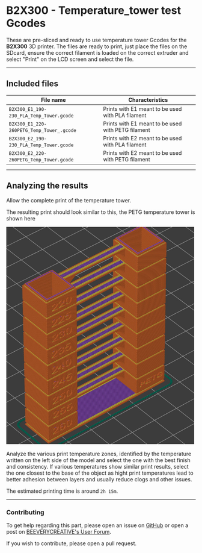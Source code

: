 # B2X300 - Temperature_tower test Gcodes

These are pre-sliced and ready to use temperature tower Gcodes for the **B2X300** 3D printer.
The files are ready to print, just place the files on the SDcard, ensure the correct filament is loaded on the correct extruder and select "Print" on the LCD screen and select the file.

---

## Included files
 File name                                              | Characteristics                      |
 -------------------------------                        | ----------------------------         |
 `B2X300_E1_190-230_PLA_Temp_Tower.gcode`               | Prints with E1 meant to be used with PLA filament     |
`B2X300_E1_220-260PETG_Temp_Tower_.gcode`               | Prints with E1 meant to be used with PETG filament     |
`B2X300_E2_190-230_PLA_Temp_Tower.gcode`               | Prints with E2 meant to be used with PLA filament     |
`B2X300_E2_220-260PETG_Temp_Tower.gcode`               | Prints with E2 meant to be used with PETG filament     |

---

## Analyzing the results
Allow the complete print of the temperature tower.

The resulting print should look similar to this, the PETG temperature tower is shown here

<img src="assets/PETG_temperature_tower.jpg" alt="drawing" width="500"/>

Analyze the various print temperature zones, identified by the temperature written on the left side of the model and select the one with the best finish and consistency. If various temperatures show similar print results, select the one closest to the base of the object as hight print temperatures lead to better adhesion between layers and usually reduce clogs and other issues.

The estimated printing time is around `2h 15m`.

---

### Contributing
To get help regarding this part, please open an issue on [GitHub](https://github.com/beeverycreative/B2X300-resources/issues) or open a post on [BEEVERYCREATIVE's User Forum](https://beeverycreative.com/forum/).

If you wish to contribute, please open a pull request.

